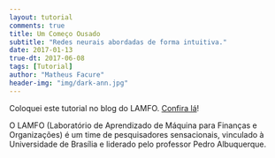 ```yaml
---
layout: tutorial
comments: true
title: Um Começo Ousado
subtitle: "Redes neurais abordadas de forma intuitiva."
date: 2017-01-13
true-dt: 2017-06-08
tags: [Tutorial]
author: "Matheus Facure"
header-img: "img/dark-ann.jpg"
---
```


Coloquei este tutorial no blog do LAMFO. [Confira lá](https://lamfo-unb.github.io/2017/06/18/itro-ao-deep-learning/)!

O LAMFO (Laboratório de Aprendizado de Máquina para Finanças e Organizações) é um time de pesquisadores sensacionais, vinculado à Universidade de Brasília e liderado pelo professor Pedro Albuquerque.
